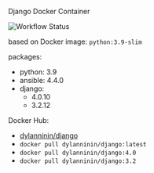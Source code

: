 Django Docker Container

![Workflow Status](https://github.com/dylanninin/docker-django/actions/workflows/docker.yml/badge.svg)

based on Docker image: `python:3.9-slim`

packages:
- python: 3.9
- ansible: 4.4.0
- django: 
  - 4.0.10
  - 3.2.12

Docker Hub:
- [dylanninin/django](https://hub.docker.com/repository/docker/dylanninin/django)
- `docker pull dylanninin/django:latest`
- `docker pull dylanninin/django:4.0`
- `docker pull dylanninin/django:3.2`
